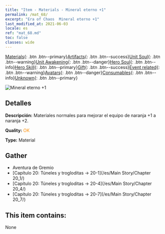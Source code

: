 ```yaml
---
title: "Item - Materials - Mineral eterno +1"
permalink: /mat_68/
excerpt: "Era of Chaos  Mineral eterno +1"
last_modified_at: 2021-06-03
locale: es
ref: "mat_68.md"
toc: false
classes: wide
---
```

 [Materials](/ItemsES/){: .btn .btn--primary}[Artifacts](/ItemsES/Artifacts/){: .btn .btn--success}[Unit Soul](/ItemsES/UnitSoul/){: .btn .btn--warning}[Unit Awakening](/ItemsES/UnitAwakening/){: .btn .btn--danger}[Hero Soul](/ItemsES/HeroSoul/){: .btn .btn--info}[Hero Skill](/ItemsES/HeroSkill/){: .btn .btn--primary}[Gift](/ItemsES/Gift/){: .btn .btn--success}[Event related](/ItemsES/Events/){: .btn .btn--warning}[Avatars](/ItemsES/Avatars/){: .btn .btn--danger}[Consumables](/ItemsES/Consumables/){: .btn .btn--info}[Unknown](/ItemsES/Unknown/){: .btn .btn--primary}

 ![Mineral eterno +1](/images/t/i_cailiao_kuangshi3.png)

## Detalles
 **Descripción:** Materiales normales para mejorar el equipo de naranja +1 a naranja +2.

 **Quality:** <span style="color: #FF8C00">OK</span>

 **Type:** Material

## Gather

*    Aventura de Gremio 
*    [Capítulo 20: Túneles y trogloditas -> 20-1](/es/Main Story/Chapter 20_1/) 
*    [Capítulo 20: Túneles y trogloditas -> 20-4](/es/Main Story/Chapter 20_4/) 
*    [Capítulo 20: Túneles y trogloditas -> 20-7](/es/Main Story/Chapter 20_7/) 

## This item contains:

  None

